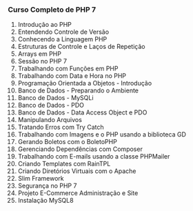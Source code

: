 ### Curso Completo de PHP 7

1. Introdução ao PHP
2. Entendendo Controle de Versão
3. Conhecendo a Linguagem PHP
4. Estruturas de Controle e Laços de Repetição
5. Arrays em PHP
6. Sessão no PHP 7
7. Trabalhando com Funções em PHP
8. Trabalhando com Data e Hora no PHP
9. Programação Orientada a Objetos - Introdução
10. Banco de Dados - Preparando o Ambiente
11. Banco de Dados - MySQLi
12. Banco de Dados - PDO
13. Banco de Dados - Data Access Object e PDO
14. Manipulando Arquivos
15. Tratando Erros com Try Catch
16. Trabalhando com Imagens e o PHP usando a biblioteca GD
17. Gerando Boletos com o BoletoPHP
18. Gerenciando Dependências com Composer
19. Trabalhando com E-mails usando a classe PHPMailer
20. Criando Templates com RainTPL
21. Criando Diretórios Virtuais com o Apache
22. Slim Framework
23. Segurança no PHP 7
24. Projeto E-Commerce Administração e Site
25. Instalação MySQL8